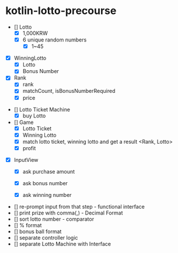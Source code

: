 # kotlin-lotto-precourse

- [] Lotto
    - [x] 1,000KRW 
    - [x] 6 unique random numbers
        - [x] 1~45   
- [x] WinningLotto
    - [x] Lotto
    - [x] Bonus Number
- [x] Rank
    - [x] rank
    - [x] matchCount, isBonusNumberRequired
    - [x] price
- [] Lotto Ticket Machine
  - [x] buy Lotto 
- [] Game
  - [x] Lotto Ticket
  - [x] Winning Lotto
  - [x] match lotto ticket, winning lotto and get a result <Rank, Lotto>
  - [x] profit
- [x] InputView
  - [x] ask purchase amount
  - [x] ask bonus number
  - [x] ask winning number


- [] re-prompt input from that step - functional interface
- [] print prize with comma(,) - Decimal Format
- [] sort lotto number - comparator
- [] % format
- [] bonus ball format
- [] separate controller logic
- [] separate Lotto Machine with Interface